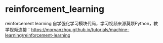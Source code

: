 # reinforcement_learning
reinforcement learning
自学强化学习模块代码，学习视频来源莫烦Python，教学视频连接：https://morvanzhou.github.io/tutorials/machine-learning/reinforcement-learning

